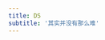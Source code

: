```yaml
---
title: DS
subtitle: '其实并没有那么难'
---
```


<SubNav/>

<ClientOnly>
  <Plum/>
</ClientOnly>
<ListPosts type="DS"/>
